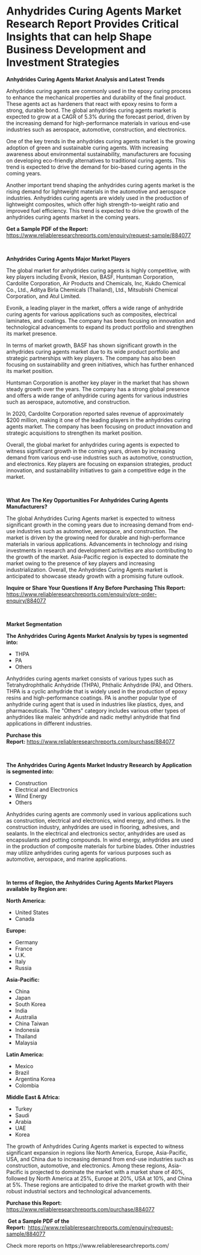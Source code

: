 <p><h1>Anhydrides Curing Agents Market Research Report Provides Critical Insights that can help Shape Business Development and Investment Strategies</h1></p><p><strong>Anhydrides Curing Agents Market Analysis and Latest Trends</strong></p>
<p><p>Anhydrides curing agents are commonly used in the epoxy curing process to enhance the mechanical properties and durability of the final product. These agents act as hardeners that react with epoxy resins to form a strong, durable bond. The global anhydrides curing agents market is expected to grow at a CAGR of 5.3% during the forecast period, driven by the increasing demand for high-performance materials in various end-use industries such as aerospace, automotive, construction, and electronics.</p><p>One of the key trends in the anhydrides curing agents market is the growing adoption of green and sustainable curing agents. With increasing awareness about environmental sustainability, manufacturers are focusing on developing eco-friendly alternatives to traditional curing agents. This trend is expected to drive the demand for bio-based curing agents in the coming years.</p><p>Another important trend shaping the anhydrides curing agents market is the rising demand for lightweight materials in the automotive and aerospace industries. Anhydrides curing agents are widely used in the production of lightweight composites, which offer high strength-to-weight ratio and improved fuel efficiency. This trend is expected to drive the growth of the anhydrides curing agents market in the coming years.</p></p>
<p><strong>Get a Sample PDF of the Report:&nbsp;</strong> <a href="https://www.reliableresearchreports.com/enquiry/request-sample/884077">https://www.reliableresearchreports.com/enquiry/request-sample/884077</a></p>
<p>&nbsp;</p>
<p><strong>Anhydrides Curing Agents Major Market Players</strong></p>
<p><p>The global market for anhydrides curing agents is highly competitive, with key players including Evonik, Hexion, BASF, Huntsman Corporation, Cardolite Corporation, Air Products and Chemicals, Inc, Kukdo Chemical Co., Ltd., Aditya Birla Chemicals (Thailand), Ltd., Mitsubishi Chemical Corporation, and Atul Limited.</p><p>Evonik, a leading player in the market, offers a wide range of anhydride curing agents for various applications such as composites, electrical laminates, and coatings. The company has been focusing on innovation and technological advancements to expand its product portfolio and strengthen its market presence.</p><p>In terms of market growth, BASF has shown significant growth in the anhydrides curing agents market due to its wide product portfolio and strategic partnerships with key players. The company has also been focusing on sustainability and green initiatives, which has further enhanced its market position.</p><p>Huntsman Corporation is another key player in the market that has shown steady growth over the years. The company has a strong global presence and offers a wide range of anhydride curing agents for various industries such as aerospace, automotive, and construction.</p><p>In 2020, Cardolite Corporation reported sales revenue of approximately $200 million, making it one of the leading players in the anhydrides curing agents market. The company has been focusing on product innovation and strategic acquisitions to strengthen its market position.</p><p>Overall, the global market for anhydrides curing agents is expected to witness significant growth in the coming years, driven by increasing demand from various end-use industries such as automotive, construction, and electronics. Key players are focusing on expansion strategies, product innovation, and sustainability initiatives to gain a competitive edge in the market.</p></p>
<p>&nbsp;</p>
<p><strong>What Are The Key Opportunities For Anhydrides Curing Agents Manufacturers?</strong></p>
<p><p>The global Anhydrides Curing Agents market is expected to witness significant growth in the coming years due to increasing demand from end-use industries such as automotive, aerospace, and construction. The market is driven by the growing need for durable and high-performance materials in various applications. Advancements in technology and rising investments in research and development activities are also contributing to the growth of the market. Asia-Pacific region is expected to dominate the market owing to the presence of key players and increasing industrialization. Overall, the Anhydrides Curing Agents market is anticipated to showcase steady growth with a promising future outlook.</p></p>
<p><strong>Inquire or Share Your Questions If Any Before Purchasing This Report:</strong> <a href="https://www.reliableresearchreports.com/enquiry/pre-order-enquiry/884077">https://www.reliableresearchreports.com/enquiry/pre-order-enquiry/884077</a></p>
<p>&nbsp;</p>
<p><strong>Market Segmentation</strong></p>
<p><strong>The Anhydrides Curing Agents Market Analysis by types is segmented into:</strong></p>
<p><ul><li>THPA</li><li>PA</li><li>Others</li></ul></p>
<p><p>Anhydrides curing agents market consists of various types such as Tetrahydrophthalic Anhydride (THPA), Phthalic Anhydride (PA), and Others. THPA is a cyclic anhydride that is widely used in the production of epoxy resins and high-performance coatings. PA is another popular type of anhydride curing agent that is used in industries like plastics, dyes, and pharmaceuticals. The "Others" category includes various other types of anhydrides like maleic anhydride and nadic methyl anhydride that find applications in different industries.</p></p>
<p><strong>Purchase this Report:&nbsp;</strong><a href="https://www.reliableresearchreports.com/purchase/884077">https://www.reliableresearchreports.com/purchase/884077</a></p>
<p>&nbsp;</p>
<p><strong>The Anhydrides Curing Agents Market Industry Research by Application is segmented into:</strong></p>
<p><ul><li>Construction</li><li>Electrical and Electronics</li><li>Wind Energy</li><li>Others</li></ul></p>
<p><p>Anhydrides curing agents are commonly used in various applications such as construction, electrical and electronics, wind energy, and others. In the construction industry, anhydrides are used in flooring, adhesives, and sealants. In the electrical and electronics sector, anhydrides are used as encapsulants and potting compounds. In wind energy, anhydrides are used in the production of composite materials for turbine blades. Other industries may utilize anhydrides curing agents for various purposes such as automotive, aerospace, and marine applications.</p></p>
<p>&nbsp;</p>
<p><strong>In terms of Region, the Anhydrides Curing Agents Market Players available by Region are:</strong></p>
<p>
    <p> <strong> North America: </strong>
        <ul>
            <li>United States</li>
            <li>Canada</li>
        </ul>
        </p> 
    <p> <strong> Europe: </strong>
        <ul>
            <li>Germany</li>
            <li>France</li>
            <li>U.K.</li>
            <li>Italy</li>
            <li>Russia</li>
        </ul>
        </p> 
    <p> <strong> Asia-Pacific: </strong>
        <ul>
            <li>China</li>
            <li>Japan</li>
            <li>South Korea</li>
            <li>India</li>
            <li>Australia</li>
            <li>China Taiwan</li>
            <li>Indonesia</li>
            <li>Thailand</li>
            <li>Malaysia</li>
        </ul>
        </p> 
    <p> <strong> Latin America: </strong>
        <ul>
            <li>Mexico</li>
            <li>Brazil</li>
            <li>Argentina Korea</li>
            <li>Colombia</li>
        </ul>
        </p> 
    <p> <strong> Middle East & Africa: </strong>
        <ul>
            <li>Turkey</li>
            <li>Saudi</li>
            <li>Arabia</li>
            <li>UAE</li>
            <li>Korea</li>
        </ul>
    </p>
    </p>
<p><p>The growth of Anhydrides Curing Agents market is expected to witness significant expansion in regions like North America, Europe, Asia-Pacific, USA, and China due to increasing demand from end-use industries such as construction, automotive, and electronics. Among these regions, Asia-Pacific is projected to dominate the market with a market share of 40%, followed by North America at 25%, Europe at 20%, USA at 10%, and China at 5%. These regions are anticipated to drive the market growth with their robust industrial sectors and technological advancements.</p></p>
<p><strong>Purchase this Report: </strong><a href="https://www.reliableresearchreports.com/purchase/884077">https://www.reliableresearchreports.com/purchase/884077</a></p>
<p>&nbsp;<strong>Get a Sample PDF of the Report:&nbsp;&nbsp;</strong><a href="https://www.reliableresearchreports.com/enquiry/request-sample/884077">https://www.reliableresearchreports.com/enquiry/request-sample/884077</a></p>
<p><strong></strong></p>
<p>Check more reports on https://www.reliableresearchreports.com/</p>